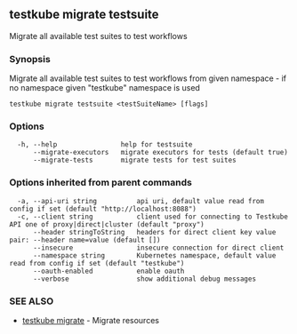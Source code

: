 
<head>
  <meta name="og:type" content="reference-doc" />
</head>

## testkube migrate testsuite

Migrate all available test suites to test workflows

### Synopsis

Migrate all available test suites to test workflows from given namespace - if no namespace given "testkube" namespace is used

```
testkube migrate testsuite <testSuiteName> [flags]
```

### Options

```
  -h, --help                help for testsuite
      --migrate-executors   migrate executors for tests (default true)
      --migrate-tests       migrate tests for test suites
```

### Options inherited from parent commands

```
  -a, --api-uri string          api uri, default value read from config if set (default "http://localhost:8088")
  -c, --client string           client used for connecting to Testkube API one of proxy|direct|cluster (default "proxy")
      --header stringToString   headers for direct client key value pair: --header name=value (default [])
      --insecure                insecure connection for direct client
      --namespace string        Kubernetes namespace, default value read from config if set (default "testkube")
      --oauth-enabled           enable oauth
      --verbose                 show additional debug messages
```

### SEE ALSO

* [testkube migrate](testkube_migrate.md)	 - Migrate resources

